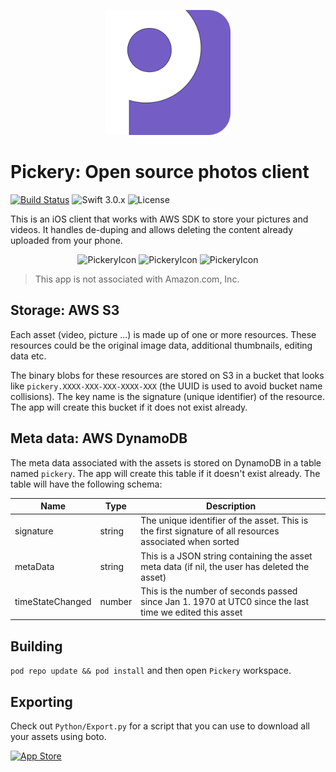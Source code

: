 <p align="center">
  <img width="200px" src="Designs/icon.png" alt="PickeryIcon" />
</p>

# Pickery: Open source photos client

[![Build Status](https://travis-ci.org/Performador/Pickery.svg)](https://travis-ci.org/Performador/Pickery)
![Swift 3.0.x](https://img.shields.io/badge/language-swift%203-4BC51D.svg?style=flat)
![License](http://img.shields.io/badge/license-MIT-lightgrey.svg?style=flat)

This is an iOS client that works with AWS SDK to store your pictures and videos. It handles de-duping and allows deleting the content already uploaded from your phone.

<p align="center">
  <img width="20%" src="http://www.okanarikan.com/assets/Apps/Pickery/Screen1.jpg" alt="PickeryIcon" />
  <img width="20%" src="http://www.okanarikan.com/assets/Apps/Pickery/Screen2.jpg" alt="PickeryIcon" />
  <img width="20%" src="http://www.okanarikan.com/assets/Apps/Pickery/Screen3.jpg" alt="PickeryIcon" />
</p>

> This app is not associated with Amazon.com, Inc.


## Storage: AWS S3

Each asset (video, picture ...) is made up of one or more resources. These resources could be the original image data, additional thumbnails, editing data etc.

The binary blobs for these resources are stored on S3 in a bucket that looks like `pickery.XXXX-XXX-XXX-XXXX-XXX` (the UUID is used to avoid bucket name collisions). The key name is the signature (unique identifier) of the resource. The app will create this bucket if it does not exist already.

## Meta data: AWS DynamoDB

The meta data associated with the assets is stored on DynamoDB in a table named `pickery`. The app will create this table if it doesn't exist already. The table will have the following schema:

| Name | Type | Description |
|------|------|-------------|
| signature | string | The unique identifier of the asset. This is the first signature of all resources associated when sorted |
| metaData | string | This is a JSON string containing the asset meta data (if nil, the user has deleted the asset) |
| timeStateChanged | number | This is the number of seconds passed since Jan 1. 1970 at UTC0 since the last time we edited this asset |


## Building

`pod repo update && pod install` and then open `Pickery` workspace.
  
## Exporting

Check out `Python/Export.py` for a script that you can use to download all your assets using boto.

<a href="https://itunes.apple.com/us/app/pickery/id1164219958"><img src="http://www.okanarikan.com/assets/Apps/Download_on_the_App_Store_Badge_US-UK_135x40.svg" alt="App Store"/></a>

